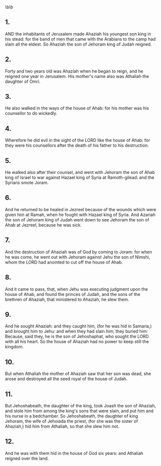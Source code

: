 \b\b
## 1.
AND the inhabitants of Jerusalem made Ahaziah his youngest son king in his stead: for the band of men that came with the Arabians to the camp had slain all the eldest.  So Ahaziah the son of Jehoram king of Judah reigned.
## 2.
Forty and two years old was Ahaziah when he began to reign, and he reigned one year in Jerusalem.  His mother's name also was Athaliah the daughter of Omri.
## 3.
He also walked in the ways of the house of Ahab: for his mother was his counsellor to do wickedly.
## 4.
Wherefore he did evil in the sight of the LORD like the house of Ahab: for they were his counsellors after the death of his father to his destruction.
## 5.
He walked also after their counsel, and went with Jehoram the son of Ahab king of Israel to war against Hazael king of Syria at Ramoth-gilead: and the Syrians smote Joram.
## 6.
And he returned to be healed in Jezreel because of the wounds which were given him at Ramah, when he fought with Hazael king of Syria.  And Azariah the son of Jehoram king of Judah went down to see Jehoram the son of Ahab at Jezreel, because he was sick.
## 7.
And the destruction of Ahaziah was of God by coming to Joram: for when he was come, he went out with Jehoram against Jehu the son of Nimshi, whom the LORD had anointed to cut off the house of Ahab.
## 8.
And it came to pass, that, when Jehu was executing judgment upon the house of Ahab, and found the princes of Judah, and the sons of the brethren of Ahaziah, that ministered to Ahaziah, he slew them.
## 9.
And he sought Ahaziah: and they caught him, (for he was hid in Samaria,) and brought him to Jehu: and when they had slain him, they buried him: Because, said they, he is the son of Jehoshaphat, who sought the LORD with all his heart.  So the house of Ahaziah had no power to keep still the kingdom.
## 10.
But when Athaliah the mother of Ahaziah saw that her son was dead, she arose and destroyed all the seed royal of the house of Judah.
## 11.
But Jehoshabeath, the daughter of the king, took Joash the son of Ahaziah, and stole him from among the king's sons that were slain, and put him and his nurse in a bedchamber.  So Jehoshabeath, the daughter of king Jehoram, the wife of Jehoiada the priest, (for she was the sister of Ahaziah,) hid him from Athaliah, so that she slew him not.
## 12.
And he was with them hid in the house of God six years: and Athaliah reigned over the land.

